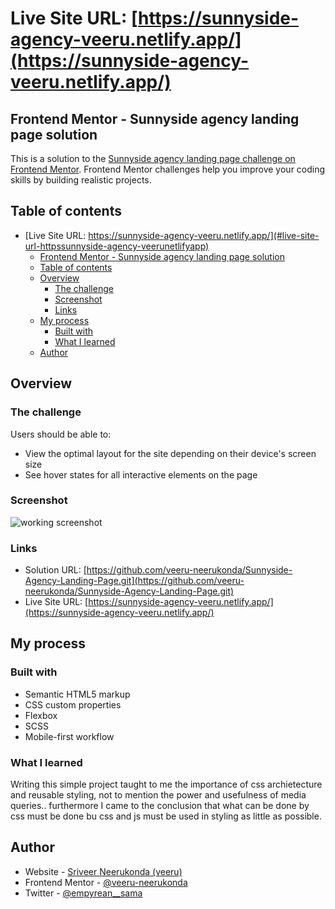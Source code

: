 # Live Site URL: [https://sunnyside-agency-veeru.netlify.app/](https://sunnyside-agency-veeru.netlify.app/)

## Frontend Mentor - Sunnyside agency landing page solution

This is a solution to the [Sunnyside agency landing page challenge on Frontend Mentor](https://www.frontendmentor.io/challenges/sunnyside-agency-landing-page-7yVs3B6ef). Frontend Mentor challenges help you improve your coding skills by building realistic projects.

## Table of contents

- [Live Site URL: https://sunnyside-agency-veeru.netlify.app/](#live-site-url-httpssunnyside-agency-veerunetlifyapp)
  - [Frontend Mentor - Sunnyside agency landing page solution](#frontend-mentor---sunnyside-agency-landing-page-solution)
  - [Table of contents](#table-of-contents)
  - [Overview](#overview)
    - [The challenge](#the-challenge)
    - [Screenshot](#screenshot)
    - [Links](#links)
  - [My process](#my-process)
    - [Built with](#built-with)
    - [What I learned](#what-i-learned)
  - [Author](#author)

## Overview

### The challenge

Users should be able to:

- View the optimal layout for the site depending on their device's screen size
- See hover states for all interactive elements on the page

### Screenshot

![working screenshot](./working-screenshot.png)

### Links

- Solution URL: [https://github.com/veeru-neerukonda/Sunnyside-Agency-Landing-Page.git](https://github.com/veeru-neerukonda/Sunnyside-Agency-Landing-Page.git)
- Live Site URL: [https://sunnyside-agency-veeru.netlify.app/](https://sunnyside-agency-veeru.netlify.app/)

## My process

### Built with

- Semantic HTML5 markup
- CSS custom properties
- Flexbox
- SCSS
- Mobile-first workflow

### What I learned

Writing this simple project taught to me the importance of css archietecture and reusable styling, not to mention the power and usefulness of media queries..
furthermore I came to the conclusion that what can be done by css must be done bu css and js must be used in styling as little as possible.

## Author

- Website - [Sriveer Neerukonda (veeru)](https://veeru-portfolio.netlify.app/)
- Frontend Mentor - [@veeru-neerukonda](https://www.frontendmentor.io/profile/veeru-neerukonda)
- Twitter - [@empyrean__sama](https://twitter.com/empyrean__sama)
